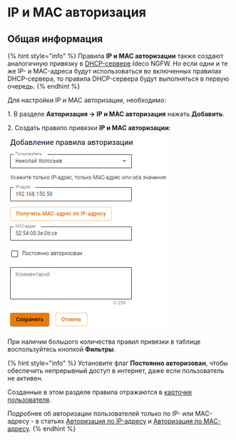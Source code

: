 # IP и MAC авторизация

## Общая информация

{% hint style="info" %}
Правила **IP и MAC авторизации** также создают аналогичную привязку в [DHCP-сервере](/settings/services/dhcp.md#nastroika-dhcp-servera-s-privyazkoi-ip-k-mac) Ideco NGFW. Но если одни и те же IP- и MAC-адреса будут использоваться во включенных правилах DHCP-сервера, то правила DHCP-сервера будут выполняться в первую очередь.
{% endhint %}

Для настройки IP и MAC авторизации, необходимо:

1\. В разделе **Авторизация -> IP и MAC авторизация** нажать **Добавить**.

2\. Создать правило привязки **IP и MAC авторизации**:

![](/.gitbook/assets/ip-mac.png)

При наличии большого количества правил привязки в таблице воспользуйтесь кнопкой **Фильтры**.

{% hint style="info" %}
Установите флаг **Постоянно авторизован**, чтобы обеспечить непрерывный доступ в интернет, даже если пользователь не активен.

Созданные в этом разделе правила отражаются в [карточке пользователя](/settings/users/user-tree/customization-of-users.md).

Подробнее об авторизации пользователей только по IP- или MAC-адресу - в статьях [Авторизация по IP-адресу](ip-authorization.md) и [Авторизация по MAC-адресу](mac-authorization.md).
{% endhint %}
